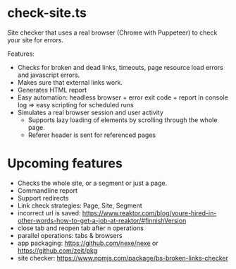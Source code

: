 # check-site.ts

Site checker that uses a real browser (Chrome with Puppeteer) to check your site for errors.

Features:
* Checks for broken and dead links, timeouts, page resource load errors and javascript errors.
* Makes sure that external links work. 
* Generates HTML report
* Easy automation: headless browser + error exit code + report in console log => easy scripting for scheduled runs
* Simulates a real browser session and user activity
  * Supports lazy loading of elements by scrolling through the whole page.
  * Referer header is sent for referenced pages

# Upcoming features
* Checks the whole site, or a segment or just a page. 
* Commandline report
* Support redirects 
* Link check strategies: Page, Site, Segment
* incorrect url is saved: https://www.reaktor.com/blog/youre-hired-in-other-words-how-to-get-a-job-at-reaktor/#finnishVersion
* close tab and reopen tab after n operations
* parallel operations: tabs & browsers
* app packaging: https://github.com/nexe/nexe or https://github.com/zeit/pkg
* site checker: https://www.npmjs.com/package/bs-broken-links-checker
